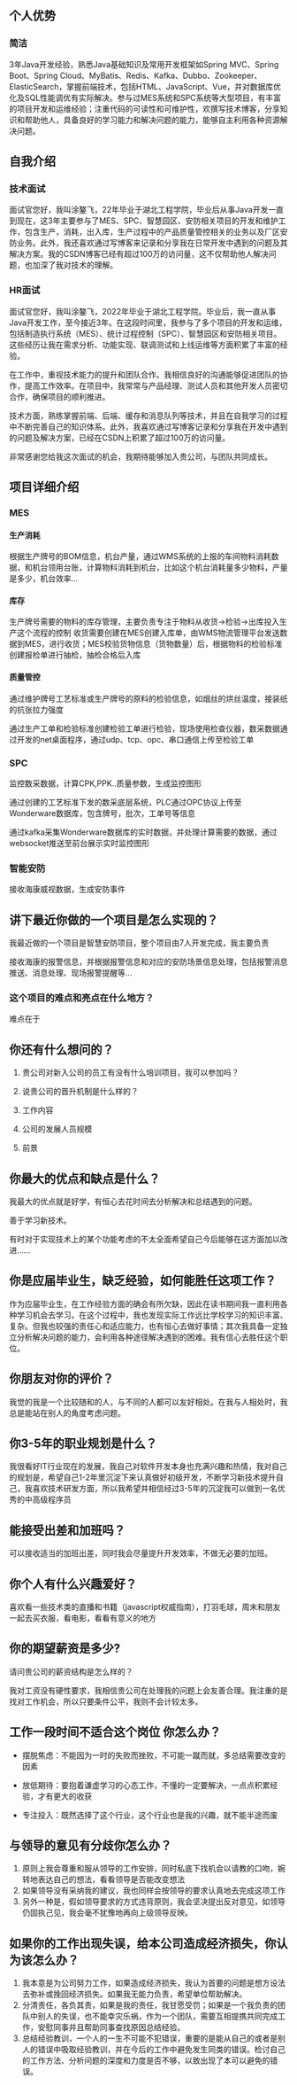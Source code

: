 ## 个人优势

### 简洁

3年Java开发经验，熟悉Java基础知识及常用开发框架如Spring MVC、Spring Boot、Spring Cloud、MyBatis、Redis、Kafka、Dubbo、Zookeeper、ElasticSearch，掌握前端技术，包括HTML、JavaScript、Vue，并对数据库优化及SQL性能调优有实际解决。参与过MES系统和SPC系统等大型项目，有丰富的项目开发和运维经验；注重代码的可读性和可维护性，欢撰写技术博客，分享知识和帮助他人，具备良好的学习能力和解决问题的能力，能够自主利用各种资源解决问题。

## 自我介绍

### 技术面试

面试官您好，我叫涂鏊飞，22年毕业于湖北工程学院，毕业后从事Java开发一直到现在，这3年主要参与了MES、SPC、智慧园区、安防相关项目的开发和维护工作，包含生产，消耗，出入库，生产过程中的产品质量管控相关的业务以及厂区安防业务。此外，我还喜欢通过写博客来记录和分享我在日常开发中遇到的问题及其解决方案。我的CSDN博客已经有超过100万的访问量，这不仅帮助他人解决问题，也加深了我对技术的理解。

### HR面试

面试官您好，我叫涂鏊飞，2022年毕业于湖北工程学院。毕业后，我一直从事Java开发工作，至今接近3年。在这段时间里，我参与了多个项目的开发和运维，包括制造执行系统（MES）、统计过程控制（SPC）、智慧园区和安防相关项目。这些经历让我在需求分析、功能实现、联调测试和上线运维等方面积累了丰富的经验。

在工作中，重视技术能力的提升和团队合作。我相信良好的沟通能够促进团队的协作，提高工作效率。在项目中，我常常与产品经理、测试人员和其他开发人员密切合作，确保项目的顺利推进。

技术方面，熟练掌握前端、后端、缓存和消息队列等技术，并且在自我学习的过程中不断完善自己的知识体系。此外，我喜欢通过写博客记录和分享我在开发中遇到的问题及解决方案，已经在CSDN上积累了超过100万的访问量。

非常感谢您给我这次面试的机会，我期待能够加入贵公司，与团队共同成长。



## 项目详细介绍

### MES

#### 生产消耗

根据生产牌号的BOM信息，机台产量，通过WMS系统的上报的车间物料消耗数据，和机台领用台账，计算物料消耗到机台，比如这个机台消耗量多少物料，产量是多少，机台效率...

#### 库存

生产牌号需要的物料的库存管理，主要负责专注于物料从收货->检验->出库投入生产这个流程的控制
收货需要创建在MES创建入库单，由WMS物流管理平台发送数据到MES，进行收货；MES校验货物信息（货物数量）后，根据物料的检验标准创建报检单进行抽检，抽检合格后入库

#### 质量管控

通过维护牌号工艺标准或生产牌号的原料的检验信息，如烟丝的烘丝温度，接装纸的抗张拉力强度

通过生产工单和检验标准创建检验工单进行检验，现场使用检查仪器，数采数据通过开发的net桌面程序，通过udp、tcp、opc、串口通信上传至检验工单

### SPC

监控数采数据，计算CPK,PPK..质量参数，生成监控图形

通过创建的工艺标准下发的数采底层系统，PLC通过OPC协议上传至Wonderware数据库，包含牌号，批次，工单号等信息

通过kafka采集Wonderware数据库的实时数据，并处理计算需要的数据，通过websocket推送至前台展示实时监控图形



### 智能安防

接收海康威视数据，生成安防事件






## 讲下最近你做的一个项目是怎么实现的？

我最近做的一个项目是智慧安防项目，整个项目由7人开发完成，我主要负责

接收海康的报警信息，并根据报警信息和对应的安防场景信息处理，包括报警消息推送、消息处理、现场报警提醒等...

### 这个项目的难点和亮点在什么地方？

难点在于



## 你还有什么想问的？

1. 贵公司对新入公司的员工有没有什么培训项目，我可以参加吗？

2. 说贵公司的晋升机制是什么样的？

3. 工作内容

4. 公司的发展人员规模

5. 前景

## 你最大的优点和缺点是什么？

我最大的优点就是好学，有恒心去花时间去分析解决和总结遇到的问题。

善于学习新技术。

有时对于实现技术上的某个功能考虑的不太全面希望自己今后能够在这方面加以改进......








## 你是应届毕业生，缺乏经验，如何能胜任这项工作？

作为应届毕业生，在工作经验方面的确会有所欠缺，因此在读书期间我一直利用各种学习机会去学习。在这个过程中，我也发现实际工作远比学校学习的知识丰富、复杂。但我也较强的责任心和适应能力，也有恒心去做好事情；其次我具备一定独立分析解决问题的能力，会利用各种途径解决遇到的困难。我有信心去胜任这个职位。





## **你朋友对你的评价？**

我觉的我是一个比较随和的人，与不同的人都可以友好相处。在我与人相处时，我总是能站在别人的角度考虑问题。

## 你3-5年的职业规划是什么？

我很看好IT行业现在的发展，我自己对软件开发本身也充满兴趣和热情，我对自己的规划是，希望自己1-2年里沉淀下来认真做好初级开发，不断学习新技术提升自己，我喜欢技术研发方面，所以我希望并相信经过3-5年的沉淀我可以做到一名优秀的中高级程序员



## 能接受出差和加班吗？

可以接收适当的加班出差，同时我会尽量提升开发效率，不做无必要的加班。



## 你个人有什么兴趣爱好？

喜欢看一些技术类的直播和书籍（javascript权威指南），打羽毛球，周末和朋友一起去买衣服，看电影，看看有意义的地方



## 你的期望薪资是多少?

请问贵公司的薪资结构是怎么样的？

我对工资没有硬性要求，我相信贵公司在处理我的问题上会友善合理。我注重的是找对工作机会，所以只要条件公平，我则不会计较太多。




## **工作一段时间不适合这个岗位 你怎么办？**

+ 摆脱焦虑：不能因为一时的失败而挫败，不可能一蹴而就，多总结需要改变的因素

+ 放低期待：要抱着谦虚学习的心态工作，不懂的一定要解决，一点点积累经验，才有更大的收获
+ 专注投入：既然选择了这个行业，这个行业也是我的兴趣，就不能半途而废

## **与领导的意见有分歧你怎么办？**

1. 原则上我会尊重和服从领导的工作安排，同时私底下找机会以请教的口吻，婉转地表达自己的想法，看看领导是否能改变想法
2. 如果领导没有采纳我的建议，我也同样会按领导的要求认真地去完成这项工作
3. 另外一种是，假如领导要求的方式违背原则，我会坚决提出反对意见，如领导仍固执己见，我会毫不犹豫地再向上级领导反映。

## **如果你的工作出现失误，给本公司造成经济损失，你认为该怎么办？**

1. 我本意是为公司努力工作，如果造成经济损失，我认为首要的问题是想方设法去弥补或挽回经济损失。如果我无能力负责，希望单位帮助解决。
2. 分清责任，各负其责，如果是我的责任，我甘愿受罚；如果是一个我负责的团队中别人的失误，也不能幸灾乐祸，作为一个团队，需要互相提携共同完成工作，安慰同事并且帮助同事查找原因总结经验。
3. 总结经验教训，一个人的一生不可能不犯错误，重要的是能从自己的或者是别人的错误中吸取经验教训，并在今后的工作中避免发生同类的错误。检讨自己的工作方法、分析问题的深度和力度是否不够，以致出现了本可以避免的错误。
